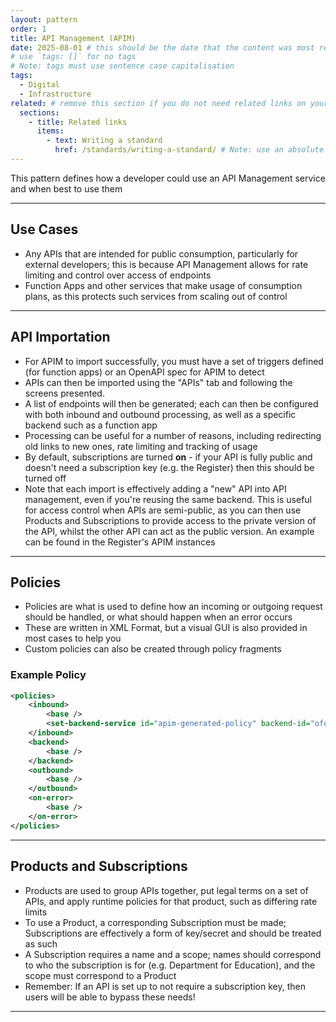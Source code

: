 ```yaml
---
layout: pattern
order: 1
title: API Management (APIM)
date: 2025-08-01 # this should be the date that the content was most recently amended or formally reviewed
# use `tags: []` for no tags 
# Note: tags must use sentence case capitalisation
tags:
  - Digital
  - Infrastructure
related: # remove this section if you do not need related links on your page
  sections:
    - title: Related links
      items:
        - text: Writing a standard
          href: /standards/writing-a-standard/ # Note: use an absolute link from the site home page
---
```


<!-- Pattern description -->

<!-- 

# Notes on line breaks

Please see https://x-govuk.github.io/govuk-eleventy-plugin/markdown/#line-breaks for notes on usage of line breaks.

# Notes on linking to headings within a page

Heading tags are automatically assigned an id, converting spaces to `kebab-case` and applying URL encoding. If you want to link to a specific heading, you can obtain the URL encoded link by running the site locally, inspecting the appropriate <h3> element in the browser's developer tools and copying the value from the 'id' attribute.
-->

This pattern defines how a developer could use an API Management service and when best to use them

---

## Use Cases

- Any APIs that are intended for public consumption, particularly for external developers; this is because API Management allows for rate limiting and control over access of endpoints
- Function Apps and other services that make usage of consumption plans, as this protects such services from scaling out of control

---

## API Importation

- For APIM to import successfully, you must have a set of triggers defined (for function apps) or an OpenAPI spec for APIM to detect
- APIs can then be imported using the "APIs" tab and following the screens presented.
- A list of endpoints will then be generated; each can then be configured with both inbound and outbound processing, as well as a specific backend such as a function app
- Processing can be useful for a number of reasons, including redirecting old links to new ones, rate limiting and tracking of usage
- By default, subscriptions are turned **on** - if your API is fully public and doesn't need a subscription key (e.g. the Register) then this should be turned off
- Note that each import is effectively adding a "new" API into API management, even if you're reusing the same backend. This is useful for access control when APIs are semi-public, as you can then use Products and Subscriptions to provide access to the private version of the API, whilst the other API can act as the public version. An example can be found in the Register's APIM instances

---

## Policies

- Policies are what is used to define how an incoming or outgoing request should be handled, or what should happen when an error occurs
- These are written in XML Format, but a visual GUI is also provided in most cases to help you
- Custom policies can also be created through policy fragments

### Example Policy

```xml
<policies>
    <inbound>
        <base />
        <set-backend-service id="apim-generated-policy" backend-id="ofq-dev-fn-register-api" />
    </inbound>
    <backend>
        <base />
    </backend>
    <outbound>
        <base />
    </outbound>
    <on-error>
        <base />
    </on-error>
</policies>
```

---

## Products and Subscriptions

- Products are used to group APIs together, put legal terms on a set of APIs, and apply runtime policies for that product, such as differing rate limits
- To use a Product, a corresponding Subscription must be made; Subscriptions are effectively a form of key/secret and should be treated as such
- A Subscription requires a name and a scope; names should correspond to who the subscription is for (e.g. Department for Education), and the scope must correspond to a Product
- Remember: If an API is set up to not require a subscription key, then users will be able to bypass these needs!

---
